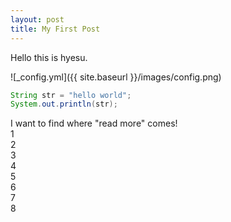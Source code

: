 ```yaml
---
layout: post
title: My First Post
---
```

Hello this is hyesu.



![_config.yml]({{ site.baseurl }}/images/config.png)


```java
String str = "hello world";
System.out.println(str);
```
I want to find where "read more" comes!<br>
1<br>
2<br>
3<br>
4<br>
5<br>
6<br>
7<br>
8<br>
